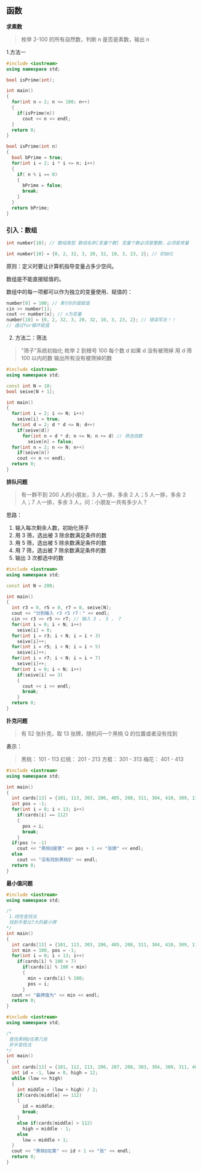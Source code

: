 ## 函数

**求素数**

> 枚举 2-100 的所有自然数，判断 n 是否是素数，输出 n

1.方法一

```c++
#include <iostream>
using namespace std;

bool isPrime(int);

int main()
{
  for(int n = 2; n <= 100; n++)
  {
    if(isPrime(n))
      cout << n << endl;
  }
  return 0;
}

bool isPrime(int n)
{
  bool bPrime = true;
  for(int i = 2; i * i <= n; i++)
  {
    if( n % i == 0)
    {
      bPrime = false;
      break;
    }
  }
  return bPrime;
}

```

### 引入：数组

```c++
int number[10]; // 数组类型 数组名称[变量个数] 变量个数必须是整数，必须是常量

int number[10] = {0, 2, 32, 3, 20, 32, 10, 3, 23, 2}; // 初始化
```

原则：定义时要让计算机指导变量占多少空间。

数组是不能直接赋值的。

数组中的每一项都可以作为独立的变量使用、赋值的：

```c++
number[0] = 100; // 索引0的值赋值
cin >> number[1];
cout << number[x]; // x为变量
number[10] = {0, 2, 32, 3, 20, 32, 10, 3, 23, 2}; // 错误写法！！
// 通过for循环赋值
```

2. 方法二：筛法

> "筛子"系统初始化
> 枚举 2 到根号 100 每个数 d
> 如果 d 没有被筛掉
> 用 d 筛 100 以内的数
> 输出所有没有被筛掉的数

```c++
#include <iostream>
using namespace std;

const int N = 10;
bool seive[N + 1];

int main()
{
  for(int i = 2; i <= N; i++)
    seive[i] = true;
  for(int d = 2; d * d <= N; d++)
    if(seive[d])
      for(int n = d * d; n <= N; n += d) // 筛选倍数
        seive[n] = false;
  for(int n = 2; n <= N; n++)
    if(seive[n])
    cout << n << endl;
  return 0;
}
```

**排队问题**

> 有一群不到 200 人的小朋友，3 人一排，多余 2 人；5 人一排，多余 2 人；7 人一排，多余 3 人，问：小朋友一共有多少人？

思路：

1. 输入每次剩余人数，初始化筛子
2. 用 3 筛，选出被 3 除余数满足条件的数
3. 用 5 筛，选出被 5 除余数满足条件的数
4. 用 7 筛，选出被 7 除余数满足条件的数
5. 输出 3 次都选中的数

```c++
#include <iostream>
using namespace std;

const int N = 200;

int main()
{
  int r3 = 0, r5 = 0, r7 = 0, seive[N];
  cout << "分别输入 r3 r5 r7：" << endl;
  cin >> r3 >> r5 >> r7; // 输入 3 ， 5 ， 7
  for(int i = 0; i < N; i++)
    seive[i] = 0;
  for(int i = r3; i < N; i = i + 3)
    seive[i]++;
  for(int i = r5; i < N; i = i + 5)
    seive[i]++;
  for(int i = r7; i < N; i = i + 7)
    seive[i]++;
  for(int i = 0; i < N; i++)
    if(seive[i] == 3)
    {
      cout << i << endl;
      break;
    }
  return 0;
}
```

**扑克问题**

> 有 52 张扑克，取 13 张牌，随机问一个黑桃 Q 的位置或者没有找到

表示：

> 黑桃： 101 - 113
> 红桃： 201 - 213
> 方框： 301 - 313
> 梅花： 401 - 413

```c++
#include <iostream>
using namespace std;

int main()
{
  int cards[13] = {101, 113, 303, 206, 405, 208, 311, 304, 410, 309, 112, 207, 402};
  int pos = -1;
  for(int i = 0; i < 13; i++)
    if(cards[i] == 112)
    {
      pos = i;
      break;
    }
  if(pos != -1)
    cout << "黑桃Q是第" << pos + 1 << "张牌" << endl;
  else
    cout << "没有找到黑桃Q" << endl;
  return 0;
}
```

**最小值问题**

```c++
#include <iostream>
using namespace std;

/*
 1.线性查找法
 找到手里比7大的最小牌
*/
int main()
{
  int cards[13] = {101, 113, 303, 206, 405, 208, 311, 304, 410, 309, 112, 207, 402};
  int min = 100, pos = -1;
  for(int i = 0; i < 13; i++)
    if(cards[i] % 100 > 7)
      if(cards[i] % 100 < min)
      {
        min = cards[i] % 100;
        pos = i;
      }
  cout << "最牌值为" << min << endl;
  return 0;
}
```

```c++
#include <iostream>
using namespace std;

/*
 查找黑桃Q在第几张
 折半查找法
*/
int main()
{
  int cards[13] = {101, 112, 113, 206, 207, 208, 303, 304, 309, 311, 402, 405, 410}; // 有序的
  int id = -1, low = 0, high = 12;
  while (low <= high)
  {
    int middle = (low + high) / 2;
    if(cards[middle] == 112)
    {
      id = middle;
      break;
    }
    else if(cards[middle] > 112)
      high = middle - 1;
    else
      low = middle + 1;
  }
  cout << "黑桃Q在第" << id + 1 << "张" << endl;
  return 0;
}
```
